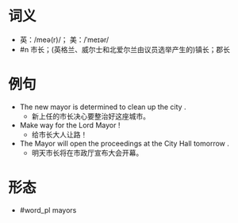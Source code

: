 # 词义
- 英：/meə(r)/； 美：/ˈmeɪər/
- #n 市长；(英格兰、威尔士和北爱尔兰由议员选举产生的)镇长；郡长
# 例句
- The new mayor is determined to clean up the city .
	- 新上任的市长决心要整治好这座城市。
- Make way for the Lord Mayor !
	- 给市长大人让路！
- The Mayor will open the proceedings at the City Hall tomorrow .
	- 明天市长将在市政厅宣布大会开幕。
# 形态
- #word_pl mayors
